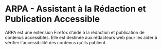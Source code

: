 ARPA - Assistant à la Rédaction et Publication Accessible
====

ARPA est une extension Firefox d'aide à la rédaction et publication de contenus accessibles. Elle est destinée aux rédacteurs web pour les aider à vérifier l'accessibilité des contenus qu'ils publient.
